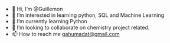 - 👋 Hi, I’m @Guillemon
- 👀 I’m interested in learning python, SQL and Machine Learning
- 🌱 I’m currently learning Python
- 💞️ I’m looking to collaborate on chemistry project related.
- 📫 How to reach me gahumadat@gmail.com

<!---
Guillemon/Guillemon is a ✨ special ✨ repository because its `README.md` (this file) appears on your GitHub profile.
You can click the Preview link to take a look at your changes.
--->
